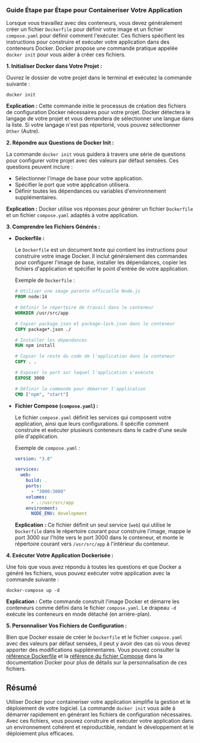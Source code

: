 ### Guide Étape par Étape pour Containeriser Votre Application

Lorsque vous travaillez avec des conteneurs, vous devez généralement créer un
fichier `Dockerfile` pour définir votre image et un fichier `compose.yaml` pour
définir comment l'exécuter. Ces fichiers spécifient les instructions pour
construire et exécuter votre application dans des conteneurs Docker. Docker
propose une commande pratique appelée `docker init` pour vous aider à créer ces
fichiers.

**1. Initialiser Docker dans Votre Projet :**

Ouvrez le dossier de votre projet dans le terminal et exécutez la commande suivante :

```
docker init
```

**Explication :** Cette commande initie le processus de création des fichiers de
configuration Docker nécessaires pour votre projet. Docker détectera le langage
de votre projet et vous demandera de sélectionner une langue dans la liste. Si
votre langage n'est pas répertorié, vous pouvez sélectionner `Other` (Autre).

**2. Répondre aux Questions de Docker Init :**

La commande `docker init` vous guidera à travers une série de questions pour
configurer votre projet avec des valeurs par défaut sensées. Ces questions
peuvent inclure :

- Sélectionner l'image de base pour votre application.
- Spécifier le port que votre application utilisera.
- Définir toutes les dépendances ou variables d'environnement
  supplémentaires.

**Explication :** Docker utilise vos réponses pour générer un fichier
`Dockerfile` et un fichier `compose.yaml` adaptés à votre application.

**3. Comprendre les Fichiers Générés :**

- **Dockerfile :**

  Le `Dockerfile` est un document texte qui contient les instructions pour
  construire votre image Docker. Il inclut généralement des commandes pour
  configurer l'image de base, installer les dépendances, copier les fichiers
  d'application et spécifier le point d'entrée de votre application.

  Exemple de `Dockerfile` :

  ```dockerfile
  # Utiliser une image parente officielle Node.js
  FROM node:14

  # Définir le répertoire de travail dans le conteneur
  WORKDIR /usr/src/app

  # Copier package.json et package-lock.json dans le conteneur
  COPY package*.json ./

  # Installer les dépendances
  RUN npm install

  # Copier le reste du code de l'application dans le conteneur
  COPY . .

  # Exposer le port sur lequel l'application s'exécute
  EXPOSE 3000

  # Définir la commande pour démarrer l'application
  CMD ["npm", "start"]
  ```

- **Fichier Compose (`compose.yaml`) :**

  Le fichier `compose.yaml` définit les services qui composent votre
  application, ainsi que leurs configurations. Il spécifie comment construire
  et exécuter plusieurs conteneurs dans le cadre d'une seule pile
  d'application.

  Exemple de `compose.yaml` :

  ```yaml
  version: "3.8"

  services:
    web:
      build: .
      ports:
        - "3000:3000"
      volumes:
        - .:/usr/src/app
      environment:
        NODE_ENV: development
  ```

  **Explication :** Ce fichier définit un seul service (`web`) qui utilise le
  `Dockerfile` dans le répertoire courant pour construire l'image, mappe le
  port 3000 sur l'hôte vers le port 3000 dans le conteneur, et monte le
  répertoire courant vers `/usr/src/app` à l'intérieur du conteneur.

**4. Exécuter Votre Application Dockerisée :**

Une fois que vous avez répondu à toutes les questions et que Docker a généré les fichiers, vous pouvez exécuter votre application avec la commande suivante :

```
docker-compose up -d
```

**Explication :** Cette commande construit l'image Docker et démarre les
conteneurs comme défini dans le fichier `compose.yaml`. Le drapeau `-d`
exécute les conteneurs en mode détaché (en arrière-plan).

**5. Personnaliser Vos Fichiers de Configuration :**

Bien que Docker essaie de créer le `Dockerfile` et le fichier `compose.yaml`
avec des valeurs par défaut sensées, il peut y avoir des cas où vous devez
apporter des modifications supplémentaires. Vous pouvez consulter la
[référence Dockerfile](https://docs.docker.com/engine/reference/builder/) et
la [référence du fichier
Compose](https://docs.docker.com/compose/compose-file/) dans la documentation
Docker pour plus de détails sur la personnalisation de ces fichiers.

## Résumé

Utiliser Docker pour containeriser votre application simplifie la gestion et le
déploiement de votre logiciel. La commande `docker init` vous aide à démarrer
rapidement en générant les fichiers de configuration nécessaires. Avec ces
fichiers, vous pouvez construire et exécuter votre application dans un
environnement cohérent et reproductible, rendant le développement et le
déploiement plus efficaces.
